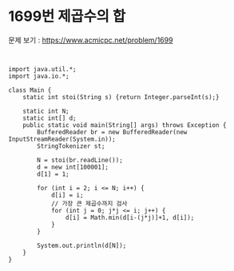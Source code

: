 # 1699번 제곱수의 합

문제 보기 : <https://www.acmicpc.net/problem/1699>

<pre><code>

import java.util.*;
import java.io.*;

class Main {
    static int stoi(String s) {return Integer.parseInt(s);}

    static int N;
    static int[] d;
    public static void main(String[] args) throws Exception {
        BufferedReader br = new BufferedReader(new InputStreamReader(System.in));
        StringTokenizer st;

        N = stoi(br.readLine());
        d = new int[100001];
        d[1] = 1;

        for (int i = 2; i <= N; i++) {
            d[i] = i;
            // 가장 큰 제곱수까지 검사
            for (int j = 0; j*j <= i; j++) {
                d[i] = Math.min(d[i-(j*j)]+1, d[i]);
            }
        }

        System.out.println(d[N]);
    }
}

</code></pre>